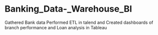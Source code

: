 # Banking_Data-_Warehouse_BI
Gathered Bank data Performed ETL in talend and Created dashboards of branch performance and Loan analysis in Tableau
